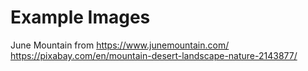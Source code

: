 # Example Images

June Mountain from https://www.junemountain.com/
https://pixabay.com/en/mountain-desert-landscape-nature-2143877/